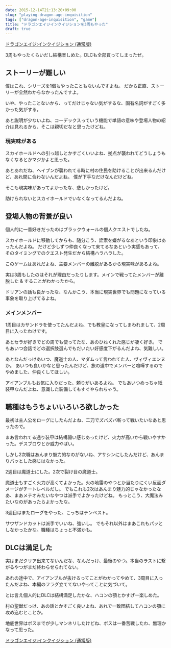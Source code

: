 ```yaml
---
date: 2015-12-14T21:13:20+09:00
slug: "playing-dragon-age-inquisition"
tags: ["dragon-age-inquisition", "game"]
title: "ドラゴンエイジインクイジションを3周もやった"
draft: true
---
```


<a rel="nofollow" href="http://www.amazon.co.jp/gp/product/B00JRUJIPW/ref=as_li_qf_sp_asin_tl?ie=UTF8&camp=247&creative=1211&creativeASIN=B00JRUJIPW&linkCode=as2&tag=unresolved-22">ドラゴンエイジ:インクイジション (通常版)</a><img src="http://ir-jp.amazon-adsystem.com/e/ir?t=unresolved-22&l=as2&o=9&a=B00JRUJIPW" width="1" height="1" border="0" alt="" style="border:none !important; margin:0px !important;display: none;" />

3周もやったくらいだし結構楽しめた。DLCも全部買ってしまったぜ。

## ストーリーが難しい

僕はこれ、シリーズを1個もやったこともないんですよね。
だから正直、ストーリーが全然わからなかったんですよ。

いや、やったことないから、ってだけじゃない気がするな、固有名詞がすごく多かった気がする。

あと説明が少ないよね、コーデックスっていう機能で単語の意味や登場人物の紹介は見れるから、そこは親切だなと思ったけどね。

### 現実味がある

スカイホールドへの引っ越しとかすごくいいよね、拠点が襲われてどうしょうもなくなるとかマジかよと思った。

あとあれだね、ヘイブンが襲われてる時に村の住民を助けることが出来るんだけど、あれ間に合わないんだよね。
僕が下手なだけなんだけどね。

そこも現実味があってよかったな、悲しかったけど。

助けられないとスカイホールドでいなくなってるんだよね。

## 登場人物の背景が良い

個人的に一番好きだったのはブラックウォールの個人クエストでしたね。

スカイホールドに移動してからも、随分こう、詮索を嫌がるなあという印象はあったんだよね。
だけど少しずつ仲良くなって来てるなあという実感もあって、そのタイミングでのクエスト発生だから結構ハラハラした。

このゲームはあれだよね、主要メンバーの離脱があるから現実味があるよね。

実は3周もしたのはそれが理由だったりします。メインで戦ってたメンバーが離脱した & することがわかったから。

ドリアンの話も良かったな、なんかこう、本当に現実世界でも問題になっている事象を取り上げてるよね。

### メインメンバー

1周目はカサンドラを使ってたんだよね、でも教皇になってしまわれまして、2周目に入ったわけです。

あとセラが好きでどの周でも使ってたな、あのひねくれた感じが凄く好き。
でもあいつ会話でどの選択肢選んでもだいたい好感度下がるんだよね、気難しい。

あとなんだっけあいつ、魔道士の人、マダムって言われてた人、ヴィヴィエンヌか。
あいつも良いかなと思ったんだけど、旅の道中でメンバーと喧嘩するのでやめました、仲良くしてほしい。

アイアンブルもお気に入りだった、頼りがいあるよね。
でもあいつめっちゃ紙装甲なんだよね、意識した装備してもすぐやられちゃう。

## 職種はもうちょいいろいろ欲しかった

最初は主人公をローグにしたんだよね、二刀でズバズバ斬って戦いたいなあと思ったので。

まあ言われてる通り装甲は結構弱い感じあったけど、火力が高いから戦いやすかった。デスブロウとか威力やばい。

しかし2次職はあんまり魅力的なのがないね、アサシンにしたんだけど、あんまりパッとした感じはなかった。

2週目は魔道士にした。2次で裂け目の魔道士。

魔道士もすごく火力が高くてよかった。火の地雷のやつとか当たりにくい反面ダメージがチートレベルだし。
でもこれも2次はあんまり魅力的じゃなかったなあ、まあメテオみたいなやつは派手でよかったけどね。
もっとこう、大魔法みたいなのがあったらよかったな。

3週目はまたローグをやった、こっちはテンペスト。

サウザンドカットは派手でいいね、強いし。
でもそれ以外はまあこれもパッとしなかったかな。職種はちょっと不満かも。

## DLCは満足した

実はまだクリア出来てないんだな、なんだっけ、最後のやつ。本当のラストに繋がるやつがまだ終わらせられてない。

あれの途中で、アイアンブルが抜けるってことがわかってやめて、3周目に入ったんだよね、本編のフラグ立ててないやってことに気づいて。

とは言え個人的にDLCは結構満足したかな、ハコンの顎とかすげー楽しめた。

村の聖獣だっけ、あの話とかすごく良いよね、あれで一致団結してハコンの顎に攻め込むとことか。

地底世界はボスまでが少しマンネリしたけどね、ボスは一番苦戦したわ、無理かなって思った。

<a rel="nofollow" href="http://www.amazon.co.jp/gp/product/B00JRUJIPW/ref=as_li_qf_sp_asin_tl?ie=UTF8&camp=247&creative=1211&creativeASIN=B00JRUJIPW&linkCode=as2&tag=unresolved-22">ドラゴンエイジ:インクイジション (通常版)</a><img src="http://ir-jp.amazon-adsystem.com/e/ir?t=unresolved-22&l=as2&o=9&a=B00JRUJIPW" width="1" height="1" border="0" alt="" style="border:none !important; margin:0px !important;display: none;" />

